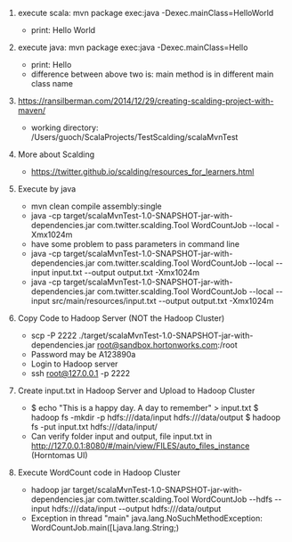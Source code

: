 1. execute scala: mvn package exec:java -Dexec.mainClass=HelloWorld
   * print: Hello World


2. execute java: mvn package exec:java -Dexec.mainClass=Hello
   * print: Hello
   * difference between above two is: main method is in different main class name
   
3. https://ransilberman.com/2014/12/29/creating-scalding-project-with-maven/
   * working directory: /Users/guoch/ScalaProjects/TestScalding/scalaMvnTest
   
4. More about Scalding
   * https://twitter.github.io/scalding/resources_for_learners.html
   
5. Execute by java
   * mvn clean compile assembly:single
   * java -cp target/scalaMvnTest-1.0-SNAPSHOT-jar-with-dependencies.jar com.twitter.scalding.Tool WordCountJob --local -Xmx1024m
   * have some problem to pass parameters in command line
   * java -cp target/scalaMvnTest-1.0-SNAPSHOT-jar-with-dependencies.jar com.twitter.scalding.Tool WordCountJob --local --input input.txt --output output.txt -Xmx1024m
   * java -cp target/scalaMvnTest-1.0-SNAPSHOT-jar-with-dependencies.jar com.twitter.scalding.Tool WordCountJob --local --input src/main/resources/input.txt --output output.txt -Xmx1024m

6. Copy Code to Hadoop Server (NOT the Hadoop Cluster)
   * scp -P 2222 ./target/scalaMvnTest-1.0-SNAPSHOT-jar-with-dependencies.jar root@sandbox.hortonworks.com:/root
   * Password may be A123890a 
   * Login to Hadoop server
   * ssh root@127.0.0.1 -p 2222
   
7. Create input.txt in Hadoop Server and Upload to Hadoop Cluster
   * $ echo "This is a happy day. A day to remember" > input.txt
     $ hadoop fs -mkdir -p hdfs:///data/input hdfs:///data/output
     $ hadoop fs -put input.txt hdfs:///data/input/
   * Can verify folder input and output, file input.txt in http://127.0.0.1:8080/#/main/view/FILES/auto_files_instance (Horntomas UI)
   
8. Execute WordCount code in Hadoop Cluster
   * hadoop jar target/scalaMvnTest-1.0-SNAPSHOT-jar-with-dependencies.jar com.twitter.scalding.Tool WordCountJob --hdfs --input hdfs:///data/input --output hdfs:///data/output
   * Exception in thread "main" java.lang.NoSuchMethodException: WordCountJob.main([Ljava.lang.String;)